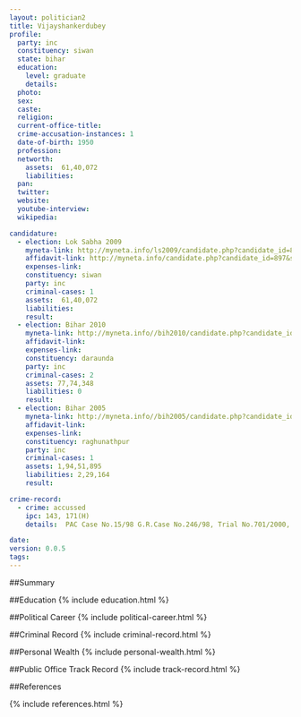 ```yaml
---
layout: politician2
title: Vijayshankerdubey
profile: 
  party: inc
  constituency: siwan
  state: bihar
  education: 
    level: graduate
    details: 
  photo: 
  sex: 
  caste: 
  religion: 
  current-office-title: 
  crime-accusation-instances: 1
  date-of-birth: 1950
  profession: 
  networth: 
    assets:  61,40,072
    liabilities: 
  pan: 
  twitter: 
  website: 
  youtube-interview: 
  wikipedia: 

candidature: 
  - election: Lok Sabha 2009
    myneta-link: http://myneta.info/ls2009/candidate.php?candidate_id=897
    affidavit-link: http://myneta.info/candidate.php?candidate_id=897&scan=original
    expenses-link: 
    constituency: siwan 
    party: inc
    criminal-cases: 1
    assets:  61,40,072
    liabilities: 
    result:  
  - election: Bihar 2010
    myneta-link: http://myneta.info//bih2010/candidate.php?candidate_id=1039
    affidavit-link: 
    expenses-link: 
    constituency: daraunda 
    party: inc
    criminal-cases: 2
    assets: 77,74,348
    liabilities: 0
    result:  
  - election: Bihar 2005
    myneta-link: http://myneta.info//bih2005/candidate.php?candidate_id=442
    affidavit-link: 
    expenses-link: 
    constituency: raghunathpur 
    party: inc
    criminal-cases: 1
    assets: 1,94,51,895
    liabilities: 2,29,164
    result:  

crime-record: 
  - crime: accussed
    ipc: 143, 171(H)
    details:  PAC Case No.15/98 G.R.Case No.246/98, Trial No.701/2000, C.J.M. Siwan, Dt.08-09-1999  

date: 
version: 0.0.5
tags: 
---
```

##Summary


##Education
{% include education.html %}


##Political Career
{% include political-career.html %}


##Criminal Record
{% include criminal-record.html %}


##Personal Wealth
{% include personal-wealth.html %}


##Public Office Track Record
{% include track-record.html %}


##References


{% include references.html %}